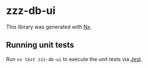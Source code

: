 # zzz-db-ui

This library was generated with [Nx](https://nx.dev).

## Running unit tests

Run `nx test zzz-db-ui` to execute the unit tests via [Jest](https://jestjs.io).
